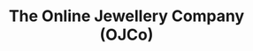 ---
title: "The Online Jewellery Company (OJCo)"
url: /chippendale/the-online-jewellery-company-ojco/
shop: Schmuck
---